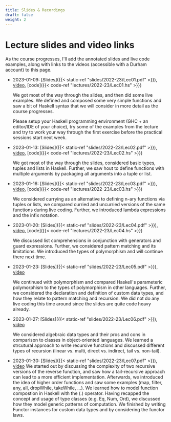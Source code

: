 ```yaml
---
title: Slides & Recordings
draft: false
weight: 2
---
```


# Lecture slides and video links

As the course progresses, I'll add the annotated slides and live code
examples, along with links to the videos (accessible with a Durham
account) to this page.

- 2023-01-09: [Slides]({{< static-ref
  "slides/2022-23/Lec01.pdf" >}}),
  [video](https://durham.cloud.panopto.eu/Panopto/Pages/Viewer.aspx?id=cdb1e9c6-f338-4f60-acdb-af820094eda4), [code]({{< code-ref "lectures/2022-23/Lec01.hs" >}})
  
  We got most of the way through the slides, and then did some live
  examples. We defined and composed some very simple functions and saw a
  bit of Haskell syntax that we will consider in more detail as the course
  progresses.
  
  Please setup your Haskell programming environment (GHC + an editor/IDE of your choice), try some of the examples from the lecture and try to work your way through the first exercise before the practical sessions start next week.
  
- 2023-01-13: [Slides]({{< static-ref
  "slides/2022-23/Lec02.pdf" >}}),
  [video](https://durham.cloud.panopto.eu/Panopto/Pages/Viewer.aspx?id=ec73c077-ce8f-4ea2-ac90-af8800948d14), [code]({{< code-ref "lectures/2022-23/Lec02.hs" >}})
  
  We got most of the way through the slides, considered basic types, tuples and lists in Haskell. Further, we saw hout to define functions with multiple arguments by packaging all arguments into a tuple or list.
  
- 2023-01-16: [Slides]({{< static-ref
  "slides/2022-23/Lec03.pdf" >}}),
  [video](https://durham.cloud.panopto.eu/Panopto/Pages/Viewer.aspx?id=55994d27-a6ed-4ca9-bd55-af890094d961), [code]({{< code-ref "lectures/2022-23/Lec03.hs" >}})
  
  We considered currying as an alternative to defining n-ary functions via tuples or lists, we compared curried and uncurried versions of the same functions during live coding. Further, we introduced lambda expressions and the infix notation.
  
- 2023-01-20: [Slides]({{< static-ref
  "slides/2022-23/Lec04.pdf" >}}),
  [video](https://durham.cloud.panopto.eu/Panopto/Pages/Viewer.aspx?id=1e4a90d5-39cb-4b4c-b8c7-af8f009469af), [code]({{< code-ref "lectures/2022-23/Lec04.hs" >}})
  
  We discussed list comprehensions in conjunction with generators and guard expressions. Further, we considered pattern matching and its limitations. We introduced the types of polymorphism and will continue there next time.
  
- 2023-01-23: [Slides]({{< static-ref
  "slides/2022-23/Lec05.pdf" >}}),
  [video](https://durham.cloud.panopto.eu/Panopto/Pages/Viewer.aspx?id=c9625930-9354-438c-ad5f-af9000966d6b)
  
  We continued with polymorphism and compared Haskell's parameteric polymorphism to the types of polymorphism in other languages. Further, we considered the declaration and definition of custom data types, and how they relate to pattern matching and recursion. We did not do any live coding this time around since the slides are quite code heavy already.
  
- 2023-01-27: [Slides]({{< static-ref
  "slides/2022-23/Lec06.pdf" >}}),
  [video](https://durham.cloud.panopto.eu/Panopto/Pages/Viewer.aspx?id=bc1539da-4907-4331-ac48-af960094809d)
  
  We considered algebraic data types and their pros and cons in comparison to classes in object-oriented languages. We learned a strcutural approach to write recursive functions and discussed different types of recursion (linear vs. multi, direct vs. indirect, tail vs. non-tail).
  
- 2023-01-30: [Slides]({{< static-ref
  "slides/2022-23/Lec07.pdf" >}}),
  [video](https://durham.cloud.panopto.eu/Panopto/Pages/Viewer.aspx?id=eaa9852d-6e86-43df-8ca1-af90009579dc)
  We started out by discussing the complexity of two recursive versions of the reverse function, and saw how a tail-recursive approach can lead to a more efficient implementation. Afterwards, we introduced the idea of higher order functions and saw some examples (map, filter, any, all, dropWhile, takeWhile, ...). We learned how to model function compostion in Haskell with the (.) operator. Having recapped the concept and usage of type classes (e.g. Eq, Num, Ord), we discussed how they model generic patterns of computation. We finished by writing Functor instances for custom data types and by considering the functor laws.




